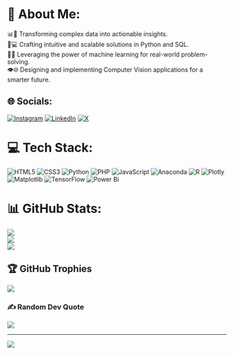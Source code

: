 # 💫 About Me:
📊🚀 Transforming complex data into actionable insights.<br>🐍💻 Crafting intuitive and scalable solutions in Python and SQL.<br>🤖💡 Leveraging the power of machine learning for real-world problem-solving.<br>👁️🌐 Designing and implementing Computer Vision applications for a smarter future.


## 🌐 Socials:
[![Instagram](https://img.shields.io/badge/Instagram-%23E4405F.svg?logo=Instagram&logoColor=white)](https://instagram.com/anshuman_sahoo_1999) [![LinkedIn](https://img.shields.io/badge/LinkedIn-%230077B5.svg?logo=linkedin&logoColor=white)](https://linkedin.com/in/anshuman-sahoo1999) [![X](https://img.shields.io/badge/X-black.svg?logo=X&logoColor=white)](https://x.com/citizenanshuman) 

# 💻 Tech Stack:
![HTML5](https://img.shields.io/badge/html5-%23E34F26.svg?style=for-the-badge&logo=html5&logoColor=white) ![CSS3](https://img.shields.io/badge/css3-%231572B6.svg?style=for-the-badge&logo=css3&logoColor=white) ![Python](https://img.shields.io/badge/python-3670A0?style=for-the-badge&logo=python&logoColor=ffdd54) ![PHP](https://img.shields.io/badge/php-%23777BB4.svg?style=for-the-badge&logo=php&logoColor=white) ![JavaScript](https://img.shields.io/badge/javascript-%23323330.svg?style=for-the-badge&logo=javascript&logoColor=%23F7DF1E) ![Anaconda](https://img.shields.io/badge/Anaconda-%2344A833.svg?style=for-the-badge&logo=anaconda&logoColor=white) ![R](https://img.shields.io/badge/r-%23276DC3.svg?style=for-the-badge&logo=r&logoColor=white) ![Plotly](https://img.shields.io/badge/Plotly-%233F4F75.svg?style=for-the-badge&logo=plotly&logoColor=white) ![Matplotlib](https://img.shields.io/badge/Matplotlib-%23ffffff.svg?style=for-the-badge&logo=Matplotlib&logoColor=black) ![TensorFlow](https://img.shields.io/badge/TensorFlow-%23FF6F00.svg?style=for-the-badge&logo=TensorFlow&logoColor=white) ![Power Bi](https://img.shields.io/badge/power_bi-F2C811?style=for-the-badge&logo=powerbi&logoColor=black)
# 📊 GitHub Stats:
![](https://github-readme-stats.vercel.app/api?username=anshuman-sahoo1999&theme=dark&hide_border=false&include_all_commits=false&count_private=false)<br/>
![](https://github-readme-streak-stats.herokuapp.com/?user=anshuman-sahoo1999&theme=dark&hide_border=false)<br/>
![](https://github-readme-stats.vercel.app/api/top-langs/?username=anshuman-sahoo1999&theme=dark&hide_border=false&include_all_commits=false&count_private=false&layout=compact)

## 🏆 GitHub Trophies
![](https://github-profile-trophy.vercel.app/?username=anshuman-sahoo1999&theme=radical&no-frame=false&no-bg=false&margin-w=4)

### ✍️ Random Dev Quote
![](https://quotes-github-readme.vercel.app/api?type=horizontal&theme=radical)

---
[![](https://visitcount.itsvg.in/api?id=anshuman-sahoo1999&icon=0&color=0)](https://visitcount.itsvg.in)

<!-- Proudly created with GPRM ( https://gprm.itsvg.in ) -->
